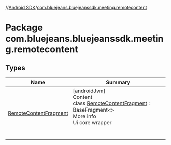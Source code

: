 //[Android SDK](../../index.md)/[com.bluejeans.bluejeanssdk.meeting.remotecontent](index.md)



# Package com.bluejeans.bluejeanssdk.meeting.remotecontent  


## Types  
  
|  Name |  Summary | 
|---|---|
| <a name="com.bluejeans.bluejeanssdk.meeting.remotecontent/RemoteContentFragment///PointingToDeclaration/"></a>[RemoteContentFragment](-remote-content-fragment/index.md)| <a name="com.bluejeans.bluejeanssdk.meeting.remotecontent/RemoteContentFragment///PointingToDeclaration/"></a>[androidJvm]  <br>Content  <br>class [RemoteContentFragment](-remote-content-fragment/index.md) : BaseFragment<<ERROR CLASS>>   <br>More info  <br>Ui core wrapper  <br><br><br>|

